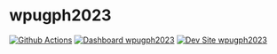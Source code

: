 # wpugph2023

[![Github Actions](https://github.com/carl-alberto/wpugph2023/actions/workflows/build_deploy_and_test.yml/badge.svg)](https://github.com/carl-alberto/wpugph2023/actions/workflows/build_deploy_and_test.yml)
[![Dashboard wpugph2023](https://img.shields.io/badge/dashboard-wpugph2023-yellow.svg)](https://dashboard.pantheon.io/sites/d2fd4fdd-05c0-4d8c-82f0-6b0ef2d8a59e#dev/code)
[![Dev Site wpugph2023](https://img.shields.io/badge/site-wpugph2023-blue.svg)](http://dev-wpugph2023.pantheonsite.io/)